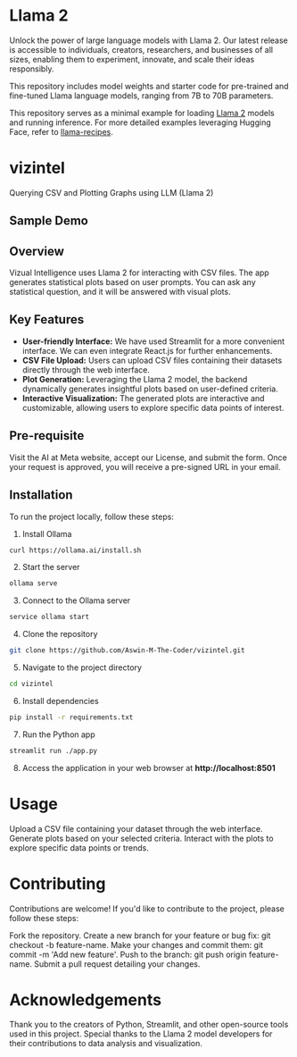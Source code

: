 # Llama 2

Unlock the power of large language models with Llama 2. Our latest release is accessible to individuals, creators, researchers, and businesses of all sizes, enabling them to experiment, innovate, and scale their ideas responsibly.

This repository includes model weights and starter code for pre-trained and fine-tuned Llama language models, ranging from 7B to 70B parameters.

This repository serves as a minimal example for loading [Llama 2](https://ai.meta.com/research/publications/llama-2-open-foundation-and-fine-tuned-chat-models/) models and running inference. For more detailed examples leveraging Hugging Face, refer to [llama-recipes](https://github.com/facebookresearch/llama-recipes/).

# vizintel

Querying CSV and Plotting Graphs using LLM (Llama 2)

## Sample Demo

## Overview

Vizual Intelligence uses Llama 2 for interacting with CSV files. The app generates statistical plots based on user prompts. You can ask any statistical question, and it will be answered with visual plots.

## Key Features

- **User-friendly Interface:** We have used Streamlit for a more convenient interface. We can even integrate React.js for further enhancements.
- **CSV File Upload:** Users can upload CSV files containing their datasets directly through the web interface.
- **Plot Generation:** Leveraging the Llama 2 model, the backend dynamically generates insightful plots based on user-defined criteria.
- **Interactive Visualization:** The generated plots are interactive and customizable, allowing users to explore specific data points of interest.

## Pre-requisite

Visit the AI at Meta website, accept our License, and submit the form. Once your request is approved, you will receive a pre-signed URL in your email.

## Installation

To run the project locally, follow these steps:

1. Install Ollama
```bash
curl https://ollama.ai/install.sh
```
2. Start the server
```bash
ollama serve
```
3. Connect to the Ollama server
```bash
service ollama start
```
4. Clone the repository
```bash
git clone https://github.com/Aswin-M-The-Coder/vizintel.git
```
5. Navigate to the project directory
```bash
cd vizintel
```
6. Install dependencies
```bash
pip install -r requirements.txt
```
7. Run the Python app
```bash
streamlit run ./app.py
```
8. Access the application in your web browser at **http://localhost:8501**

# Usage
Upload a CSV file containing your dataset through the web interface.
Generate plots based on your selected criteria.
Interact with the plots to explore specific data points or trends.

# Contributing
Contributions are welcome! If you'd like to contribute to the project, please follow these steps:

Fork the repository.
Create a new branch for your feature or bug fix: git checkout -b feature-name.
Make your changes and commit them: git commit -m 'Add new feature'.
Push to the branch: git push origin feature-name.
Submit a pull request detailing your changes.

# Acknowledgements
Thank you to the creators of Python, Streamlit, and other open-source tools used in this project.
Special thanks to the Llama 2 model developers for their contributions to data analysis and visualization.

